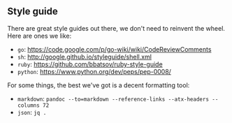 ## Style guide

There are great style guides out there, we don't need to reinvent the
wheel. Here are ones we like:

-   `go`: https://code.google.com/p/go-wiki/wiki/CodeReviewComments
-   `sh`: http://google.github.io/styleguide/shell.xml
-   `ruby`: https://github.com/bbatsov/ruby-style-guide
-   `python`: https://www.python.org/dev/peps/pep-0008/

For some things, the best we've got is a decent formatting tool:

-   `markdown`:
    `pandoc --to=markdown --reference-links --atx-headers --columns 72`
-   `json`: `jq .`
